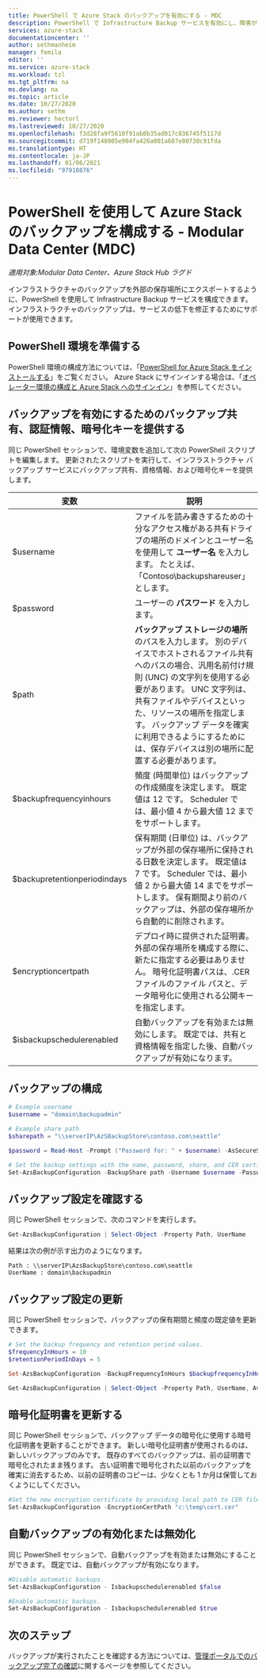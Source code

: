 ```yaml
---
title: PowerShell で Azure Stack のバックアップを有効にする - MDC
description: PowerShell で Infrastructure Backup サービスを有効にし、障害が発生した場合に Azure Stack を復元できるようにする方法について学習します。 Modular Data Center (MDC) の場合。
services: azure-stack
documentationcenter: ''
author: sethmanheim
manager: femila
editor: ''
ms.service: azure-stack
ms.workload: tzl
ms.tgt_pltfrm: na
ms.devlang: na
ms.topic: article
ms.date: 10/27/2020
ms.author: sethm
ms.reviewer: hectorl
ms.lastreviewed: 10/27/2020
ms.openlocfilehash: f3d28fa9f5610f91ab8b35ad017c836745f5117d
ms.sourcegitcommit: d719f148005e904fa426a001a687e80730c91fda
ms.translationtype: HT
ms.contentlocale: ja-JP
ms.lasthandoff: 01/06/2021
ms.locfileid: "97910876"
---
```

# <a name="configure-backup-for-azure-stack-with-powershell---modular-data-center-mdc"></a>PowerShell を使用して Azure Stack のバックアップを構成する - Modular Data Center (MDC)

*適用対象:Modular Data Center、Azure Stack Hub ラグド*

インフラストラクチャのバックアップを外部の保存場所にエクスポートするように、PowerShell を使用して Infrastructure Backup サービスを構成できます。 インフラストラクチャのバックアップは、サービスの低下を修正するためにサポートが使用できます。

## <a name="prepare-powershell-environment"></a>PowerShell 環境を準備する

PowerShell 環境の構成方法については、「[PowerShell for Azure Stack をインストールする](../../operator/powershell-install-az-module.md)」をご覧ください。 Azure Stack にサインインする場合は、「[オペレーター環境の構成と Azure Stack へのサインイン](../../operator/azure-stack-powershell-configure-admin.md)」を参照してください。

## <a name="provide-the-backup-share-credentials-and-encryption-key-to-enable-backup"></a>バックアップを有効にするためのバックアップ共有、認証情報、暗号化キーを提供する

同じ PowerShell セッションで、環境変数を追加して次の PowerShell スクリプトを編集します。 更新されたスクリプトを実行して、インフラストラクチャ バックアップ サービスにバックアップ共有、資格情報、および暗号化キーを提供します。

|変数  |説明  |
|---------|---------|
|$username     | ファイルを読み書きするための十分なアクセス権がある共有ドライブの場所のドメインとユーザー名を使用して **ユーザー名** を入力します。 たとえば、「Contoso\\backupshareuser」とします。        |
|$password     | ユーザーの **パスワード** を入力します。        |
|$path     | **バックアップ ストレージの場所** のパスを入力します。 別のデバイスでホストされるファイル共有へのパスの場合、汎用名前付け規則 (UNC) の文字列を使用する必要があります。 UNC 文字列は、共有ファイルやデバイスといった、リソースの場所を指定します。 バックアップ データを確実に利用できるようにするためには、保存デバイスは別の場所に配置する必要があります。        |
|$backupfrequencyinhours     | 頻度 (時間単位) はバックアップの作成頻度を決定します。 既定値は 12 です。 Scheduler では、最小値 4 から最大値 12 までをサポートします。        |
|$backupretentionperiodindays     | 保有期間 (日単位) は、バックアップが外部の保存場所に保持される日数を決定します。 既定値は 7 です。 Scheduler では、最小値 2 から最大値 14 までをサポートします。 保有期間より前のバックアップは、外部の保存場所から自動的に削除されます。        |
|$encryptioncertpath     | デプロイ時に提供された証明書。 外部の保存場所を構成する際に、新たに指定する必要はありません。 暗号化証明書パスは、.CER ファイルのファイル パスと、データ暗号化に使用される公開キーを指定します。        |
|$isbackupschedulerenabled     | 自動バックアップを有効または無効にします。 既定では、共有と資格情報を指定した後、自動バックアップが有効になります。        |

## <a name="configure-backup"></a>バックアップの構成

```powershell
# Example username
$username = "domain\backupadmin"

# Example share path
$sharepath = "\\serverIP\AzSBackupStore\contoso.com\seattle"

$password = Read-Host -Prompt ("Password for: " + $username) -AsSecureString

# Set the backup settings with the name, password, share, and CER certificate file.
Set-AzsBackupConfiguration -BackupShare path -Username $username -Password $password
```

## <a name="confirm-backup-settings"></a>バックアップ設定を確認する

同じ PowerShell セッションで、次のコマンドを実行します。

```powershell
Get-AzsBackupConfiguration | Select-Object -Property Path, UserName
```

結果は次の例が示す出力のようになります。

```shell
Path : \\serverIP\AzsBackupStore\contoso.com\seattle
UserName : domain\backupadmin
```

## <a name="update-backup-settings"></a>バックアップ設定の更新

同じ PowerShell セッションで、バックアップの保有期間と頻度の既定値を更新できます。

```powershell
# Set the backup frequency and retention period values.
$frequencyInHours = 10
$retentionPeriodInDays = 5

Set-AzsBackupConfiguration -BackupFrequencyInHours $backupfrequencyInHours -BackupRetentionPeriodInDays $backupretentionPeriodInDays

Get-AzsBackupConfiguration | Select-Object -Property Path, UserName, AvailableCapacity, BackupFrequencyInHours, BackupRetentionPeriodInDays
```

## <a name="update-encryption-certificate"></a>暗号化証明書を更新する

同じ PowerShell セッションで、バックアップ データの暗号化に使用する暗号化証明書を更新することができます。 新しい暗号化証明書が使用されるのは、新しいバックアップのみです。 既存のすべてのバックアップは、前の証明書で暗号化されたまま残ります。 古い証明書で暗号化された以前のバックアップを確実に消去するため、以前の証明書のコピーは、少なくとも 1 か月は保管しておくようにしてください。

```powershell
#Set the new encryption certificate by providing local path to CER file.
Set-AzsBackupConfiguration -EncryptionCertPath "c:\temp\cert.cer"
```

## <a name="enable-or-disable-automatic-backups"></a>自動バックアップの有効化または無効化

同じ PowerShell セッションで、自動バックアップを有効または無効にすることができます。 既定では、自動バックアップが有効になります。

```powershell
#Disable automatic backups.
Set-AzsBackupConfiguration - Isbackupschedulerenabled $false

#Enable automatic backups.
Set-AzsBackupConfiguration - Isbackupschedulerenabled $true
```

## <a name="next-steps"></a>次のステップ

バックアップが実行されたことを確認する方法については、[管理ポータルでのバックアップ完了の確認](../../operator/azure-stack-backup-back-up-azure-stack.md)に関するページを参照してください。
